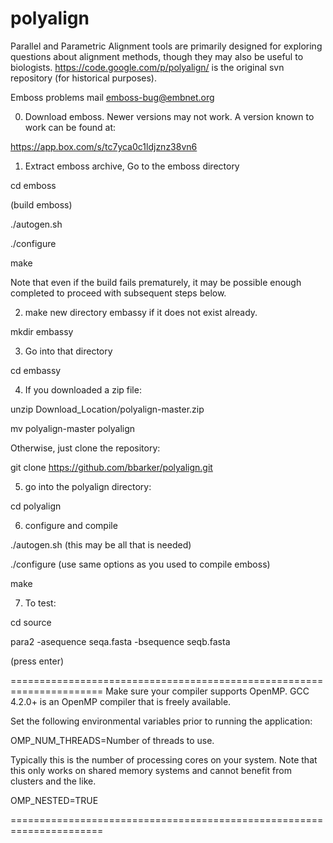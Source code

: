polyalign
=========

Parallel and Parametric Alignment tools are primarily designed for
exploring questions about alignment methods, though they may also be
useful to biologists. https://code.google.com/p/polyalign/ is the
original svn repository (for historical purposes).

Emboss problems mail emboss-bug@embnet.org

0) Download emboss. Newer versions may not work. A version
known to work can be found at:

https://app.box.com/s/tc7yca0c1ldjznz38vn6

1) Extract emboss archive, Go to the emboss directory 

cd emboss

(build emboss)

./autogen.sh

./configure

make

Note that even if the build fails prematurely, it may be
possible enough completed to proceed with subsequent steps
below.

2) make new directory embassy if it does not exist already.

mkdir embassy

3) Go into that directory

cd embassy

4) If you downloaded a zip file:

unzip Download_Location/polyalign-master.zip

mv polyalign-master polyalign

Otherwise, just clone the repository:

git clone https://github.com/bbarker/polyalign.git

5) go into the polyalign directory:

cd polyalign

6) configure and compile

./autogen.sh (this may be all that is needed)

./configure (use same options as you used to compile emboss)

make

7) To test:

cd source

para2 -asequence seqa.fasta -bsequence seqb.fasta

(press enter)


======================================================================
Make sure your compiler supports OpenMP.  GCC 4.2.0+ is an OpenMP
compiler that is freely available.

Set the following environmental variables prior to running the
application:

OMP_NUM_THREADS=Number of threads to use.

Typically this is the number of processing cores on your system.  Note
that this only works on shared memory systems and cannot benefit from
clusters and the like.

OMP_NESTED=TRUE

======================================================================

